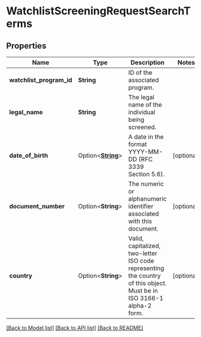 # WatchlistScreeningRequestSearchTerms

## Properties

Name | Type | Description | Notes
------------ | ------------- | ------------- | -------------
**watchlist_program_id** | **String** | ID of the associated program. | 
**legal_name** | **String** | The legal name of the individual being screened. | 
**date_of_birth** | Option<[**String**](string.md)> | A date in the format YYYY-MM-DD (RFC 3339 Section 5.6). | [optional]
**document_number** | Option<**String**> | The numeric or alphanumeric identifier associated with this document. | [optional]
**country** | Option<**String**> | Valid, capitalized, two-letter ISO code representing the country of this object. Must be in ISO 3166-1 alpha-2 form. | [optional]

[[Back to Model list]](../README.md#documentation-for-models) [[Back to API list]](../README.md#documentation-for-api-endpoints) [[Back to README]](../README.md)


